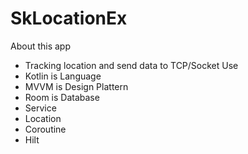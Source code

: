 # SkLocationEx
About this app 
  - Tracking location and send data to TCP/Socket
Use
  - Kotlin is Language
  -  MVVM is Design Plattern
  -  Room is Database
  -  Service
  -  Location
  -  Coroutine
  -  Hilt
